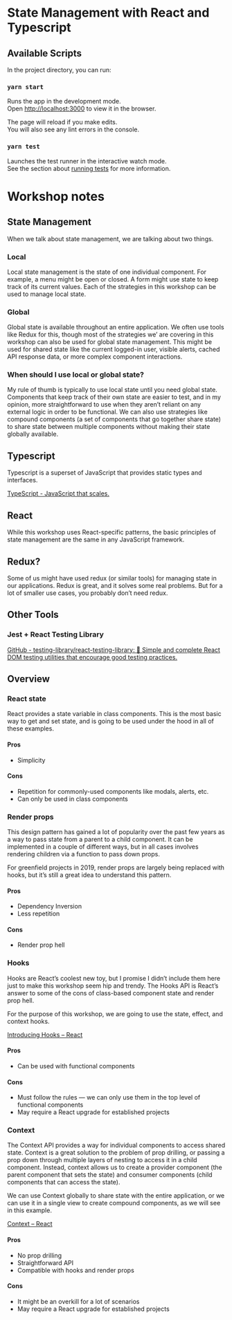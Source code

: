 # State Management with React and Typescript

## Available Scripts

In the project directory, you can run:

### `yarn start`

Runs the app in the development mode.<br>
Open [http://localhost:3000](http://localhost:3000) to view it in the browser.

The page will reload if you make edits.<br>
You will also see any lint errors in the console.

### `yarn test`

Launches the test runner in the interactive watch mode.<br>
See the section about [running tests](https://facebook.github.io/create-react-app/docs/running-tests) for more information.

# Workshop notes

## State Management

When we talk about state management, we are talking about two things.

### Local

Local state management is the state of one individual component. For example, a menu might be open or closed. A form might use state to keep track of its current values. Each of the strategies in this workshop can be used to manage local state.

### Global

Global state is available throughout an entire application. We often use tools like Redux for this, though most of the strategies we’ are covering in this workshop can also be used for global state management. This might be used for shared state like the current logged-in user, visible alerts, cached API response data, or more complex component interactions.

### When should I use local or global state?

My rule of thumb is typically to use local state until you need global state. Components that keep track of their own state are easier to test, and in my opinion, more straightforward to use when they aren’t reliant on any external logic in order to be functional. We can also use strategies like compound components (a set of components that go together share state) to share state between multiple components without making their state globally available.

## Typescript

Typescript is a superset of JavaScript that provides static types and interfaces.

[TypeScript - JavaScript that scales.](https://www.typescriptlang.org)

## React

While this workshop uses React-specific patterns, the basic principles of state management are the same in any JavaScript framework.

## Redux?

Some of us might have used redux (or similar tools) for managing state in our applications. Redux is great, and it solves some real problems. But for a lot of smaller use cases, you probably don’t need redux.

## Other Tools

### Jest + React Testing Library

[GitHub - testing-library/react-testing-library: 🐐 Simple and complete React DOM testing utilities that encourage good testing practices.](https://github.com/testing-library/react-testing-library)

## Overview

### React state

React provides a state variable in class components. This is the most basic way to get and set state, and is going to be used under the hood in all of these examples.

#### Pros

- Simplicity

#### Cons

- Repetition for commonly-used components like modals, alerts, etc.
- Can only be used in class components

### Render props

This design pattern has gained a lot of popularity over the past few years as a way to pass state from a parent to a child component. It can be implemented in a couple of different ways, but in all cases involves rendering children via a function to pass down props.

For greenfield projects in 2019, render props are largely being replaced with hooks, but it’s still a great idea to understand this pattern.

#### Pros

- Dependency Inversion
- Less repetition

#### Cons

- Render prop hell

### Hooks

Hooks are React’s coolest new toy, but I promise I didn’t include them here just to make this workshop seem hip and trendy. The Hooks API is React’s answer to some of the cons of class-based component state and render prop hell.

For the purpose of this workshop, we are going to use the state, effect, and context hooks.

[Introducing Hooks – React](https://reactjs.org/docs/hooks-intro.html)

#### Pros

- Can be used with functional components

#### Cons

- Must follow the rules — we can only use them in the top level of functional components
- May require a React upgrade for established projects

### Context

The Context API provides a way for individual components to access shared state. Context is a great solution to the problem of prop drilling, or passing a prop down through multiple layers of nesting to access it in a child component. Instead, context allows us to create a provider component (the parent component that sets the state) and consumer components (child components that can access the state).

We can use Context globally to share state with the entire application, or we can use it in a single view to create compound components, as we will see in this example.

[Context – React](https://reactjs.org/docs/context.html)

#### Pros

- No prop drilling
- Straightforward API
- Compatible with hooks and render props

#### Cons

- It might be an overkill for a lot of scenarios
- May require a React upgrade for established projects
